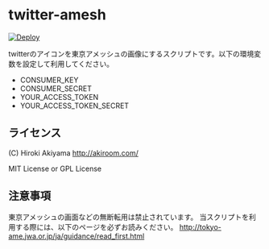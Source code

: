 twitter-amesh
=============

[![Deploy](https://www.herokucdn.com/deploy/button.png)](https://heroku.com/deploy)

twitterのアイコンを東京アメッシュの画像にするスクリプトです。以下の環境変数を設定して利用してください。

- CONSUMER_KEY
- CONSUMER_SECRET
- YOUR_ACCESS_TOKEN
- YOUR_ACCESS_TOKEN_SECRET

ライセンス
----------
(C) Hiroki Akiyama http://akiroom.com/

MIT License or GPL License

注意事項
--------
東京アメッシュの画面などの無断転用は禁止されています。
当スクリプトを利用する際には、以下のページを必ずお読みください。
http://tokyo-ame.jwa.or.jp/ja/guidance/read_first.html
